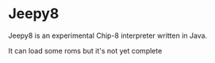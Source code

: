 Jeepy8
======

Jeepy8 is an experimental Chip-8 interpreter written in Java.

It can load some roms but it's not yet complete